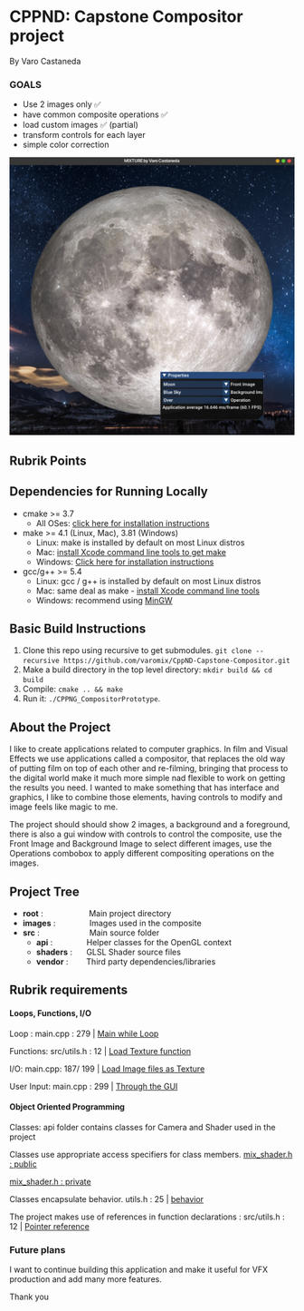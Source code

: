 # CPPND: Capstone Compositor project

By Varo Castaneda

### GOALS

* Use 2 images only ✅
* have common composite operations ✅
* load custom images ✅ (partial)
* transform controls for each layer
* simple color correction

![Compositing](./images/screenshot_01.png)

## Rubrik Points

## Dependencies for Running Locally

* cmake >= 3.7
    * All OSes: [click here for installation instructions](https://cmake.org/install/)
* make >= 4.1 (Linux, Mac), 3.81 (Windows)
    * Linux: make is installed by default on most Linux distros
    * Mac: [install Xcode command line tools to get make](https://developer.apple.com/xcode/features/)
    * Windows: [Click here for installation instructions](http://gnuwin32.sourceforge.net/packages/make.htm)
* gcc/g++ >= 5.4
    * Linux: gcc / g++ is installed by default on most Linux distros
    * Mac: same deal as make - [install Xcode command line tools](https://developer.apple.com/xcode/features/)
    * Windows: recommend using [MinGW](http://www.mingw.org/)

## Basic Build Instructions

1. Clone this repo using recursive to get
   submodules. `git clone --recursive https://github.com/varomix/CppND-Capstone-Compositor.git`
2. Make a build directory in the top level directory: `mkdir build && cd build`
3. Compile: `cmake .. && make`
4. Run it: `./CPPNG_CompositorPrototype`.

## About the Project

I like to create applications related to computer graphics. In film and Visual Effects we use applications called a
compositor,
that replaces the old way of putting film on top of each other and re-filming, bringing that process to the digital
world
make it much more simple nad flexible to work on getting the results you need.
I wanted to make something that has interface and graphics, I like to combine those elements, having controls to
modify and image feels like magic to me.

The project should should show 2 images, a background and a foreground, there is also a gui window with controls
to control the composite, use the Front Image and Background Image to select different images, use the Operations
combobox to apply different compositing operations on the images.

## Project Tree

* **root** : &ensp;&ensp;&ensp;&ensp;&ensp;&ensp;&ensp;&ensp;&ensp;&ensp;&ensp;Main project directory
* **images** : &ensp;&ensp;&ensp;&ensp;&ensp;&ensp;&ensp;&ensp;Images used in the composite
* **src** : &ensp;&ensp;&ensp;&ensp;&ensp;&ensp;&ensp;&ensp;&ensp;&ensp;&ensp;&ensp;Main source folder
    * **api** : &ensp;&ensp;&ensp;&ensp;&ensp;&ensp;&ensp;&ensp;Helper classes for the OpenGL context
    * **shaders** : &ensp;&ensp;&ensp;GLSL Shader source files
    * **vendor** : &ensp;&ensp;&ensp;&ensp;Third party dependencies/libraries

## Rubrik requirements

#### Loops, Functions, I/O

Loop :
main.cpp : 279
| [Main while Loop](https://github.com/varomix/CppND-Capstone-Compositor/blob/90d01ce2bd563d115e3dc00ac4368f4c48acd980/src/main.cpp#L279)

Functions: src/utils.h : 12
| [Load Texture function](https://github.com/varomix/CppND-Capstone-Compositor/blob/90d01ce2bd563d115e3dc00ac4368f4c48acd980/src/utils.h#L12)

I/O:
main.cpp: 187/ 199 |
[Load Image files as Texture](https://github.com/varomix/CppND-Capstone-Compositor/blob/90d01ce2bd563d115e3dc00ac4368f4c48acd980/src/main.cpp#L199)

User Input:
main.cpp : 299
| [Through the GUI ](https://github.com/varomix/CppND-Capstone-Compositor/blob/90d01ce2bd563d115e3dc00ac4368f4c48acd980/src/main.cpp#L299)

#### Object Oriented Programming

Classes: api folder contains classes for Camera and Shader used in the project

Classes use appropriate access specifiers for class
members. [mix_shader.h : public](https://github.com/varomix/CppND-Capstone-Compositor/blob/90d01ce2bd563d115e3dc00ac4368f4c48acd980/src/api/mix_shader.h#L16)

[mix_shader.h : private](https://github.com/varomix/CppND-Capstone-Compositor/blob/90d01ce2bd563d115e3dc00ac4368f4c48acd980/src/api/mix_shader.h#L124)

Classes encapsulate behavior. utils.h : 25
| [behavior](https://github.com/varomix/CppND-Capstone-Compositor/blob/90d01ce2bd563d115e3dc00ac4368f4c48acd980/src/utils.h#L25)

The project makes use of references in function declarations : src/utils.h : 12
| [Pointer reference](https://github.com/varomix/CppND-Capstone-Compositor/blob/90d01ce2bd563d115e3dc00ac4368f4c48acd980/src/utils.h#L12)

### Future plans

I want to continue building this application and make it useful for VFX production and add many more features.

Thank you